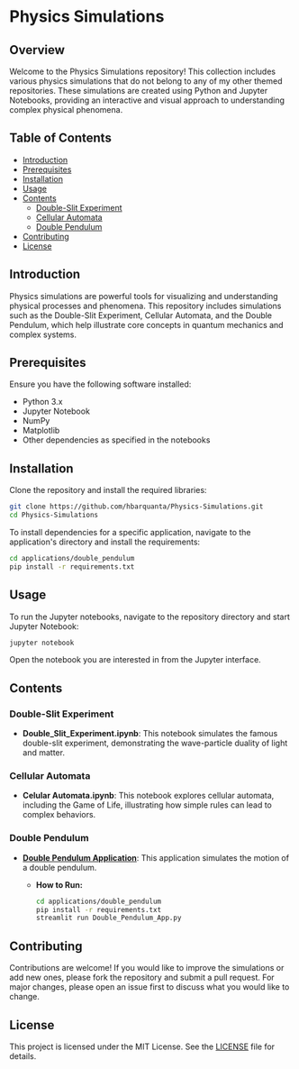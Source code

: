 
# Physics Simulations

## Overview
Welcome to the Physics Simulations repository! This collection includes various physics simulations that do not belong to any of my other themed repositories. These simulations are created using Python and Jupyter Notebooks, providing an interactive and visual approach to understanding complex physical phenomena.

## Table of Contents
- [Introduction](#introduction)
- [Prerequisites](#prerequisites)
- [Installation](#installation)
- [Usage](#usage)
- [Contents](#contents)
  - [Double-Slit Experiment](#double-slit-experiment)
  - [Cellular Automata](#cellular-automata)
  - [Double Pendulum](#double-pendulum)
- [Contributing](#contributing)
- [License](#license)

## Introduction
Physics simulations are powerful tools for visualizing and understanding physical processes and phenomena. This repository includes simulations such as the Double-Slit Experiment, Cellular Automata, and the Double Pendulum, which help illustrate core concepts in quantum mechanics and complex systems.

## Prerequisites
Ensure you have the following software installed:
- Python 3.x
- Jupyter Notebook
- NumPy
- Matplotlib
- Other dependencies as specified in the notebooks

## Installation
Clone the repository and install the required libraries:

```bash
git clone https://github.com/hbarquanta/Physics-Simulations.git
cd Physics-Simulations
```

To install dependencies for a specific application, navigate to the application's directory and install the requirements:

```bash
cd applications/double_pendulum
pip install -r requirements.txt
```

## Usage
To run the Jupyter notebooks, navigate to the repository directory and start Jupyter Notebook:

```bash
jupyter notebook
```

Open the notebook you are interested in from the Jupyter interface.

## Contents

### Double-Slit Experiment
- **Double_Slit_Experiment.ipynb**: This notebook simulates the famous double-slit experiment, demonstrating the wave-particle duality of light and matter.

### Cellular Automata
- **Celular Automata.ipynb**: This notebook explores cellular automata, including the Game of Life, illustrating how simple rules can lead to complex behaviors.

### Double Pendulum
- **[Double Pendulum Application](applications/double_pendulum/Double_Pendulum_App.py)**: This application simulates the motion of a double pendulum.

  - **How to Run:**
    ```bash
    cd applications/double_pendulum
    pip install -r requirements.txt
    streamlit run Double_Pendulum_App.py
    ```

## Contributing
Contributions are welcome! If you would like to improve the simulations or add new ones, please fork the repository and submit a pull request. For major changes, please open an issue first to discuss what you would like to change.

## License
This project is licensed under the MIT License. See the [LICENSE](LICENSE) file for details.
